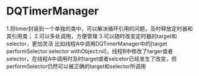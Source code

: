 # DQTimerManager
1.将timer封装到一个单独的类中，可以解决循环引用的问题，及时释放定时器和其引用类； 2.可以多处调用，方便管理 3.可以随时改变定时器的target和selector，更加灵活 比如线程A中调用DQTimerManager中的[target performSelector:selector withObject:nil]，线程B中修改了targer或者selector，在线程A中调用时及时target或者selcetor已经发生了改变，但performSelector仍然可以被正确的target和selector所调用
